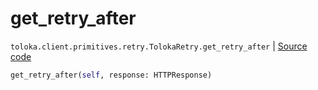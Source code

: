 # get_retry_after
`toloka.client.primitives.retry.TolokaRetry.get_retry_after` | [Source code](https://github.com/Toloka/toloka-kit/blob/v1.1.1/src/client/primitives/retry.py#L64)

```python
get_retry_after(self, response: HTTPResponse)
```

